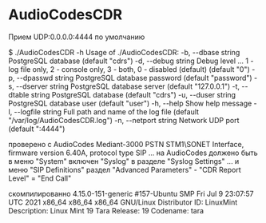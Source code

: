 # AudioCodesCDR

Прием UDP:0.0.0.0:4444 по умолчанию

$ ./AudioCodesCDR -h
Usage of ./AudioCodesCDR:
  -b, --dbase string     PostgreSQL database (default "cdrs")
  -d, --debug string     Debug level ... 1 - log file only, 2 - console only, 3 - both, 0 - disabled (default) (default "0")
  -p, --dpasswd string   PostgreSQL database password (default "password")
  -s, --dserver string   PostgreSQL database server  (default "127.0.0.1")
  -t, --dtable string    PostgreSQL database (default "cdrs")
  -u, --duser string     PostgreSQL database user (default "user")
  -h, --help             Show help message
  -l, --logfile string   Full path and name of the log file (default "/var/log/AudioCodesCDR.log")
  -n, --netport string   Network UDP port (default ":4444")

проверено с AudioCodes Mediant-3000 PSTN STM1\SONET Interface, firmware version 6.40A, protocol type SIP
... на AudioCodes должено быть в меню "System" включен "Syslog" в разделе "Syslog Settings" 
... и меню "SIP Definitions" раздел "Advanced Parameters" - "CDR Report Level" = "End Call"

скомпилированно 4.15.0-151-generic #157-Ubuntu SMP Fri Jul 9 23:07:57 UTC 2021 x86_64 x86_64 x86_64 GNU/Linux
Distributor ID:	LinuxMint
Description:	Linux Mint 19 Tara
Release:	19
Codename:	tara
